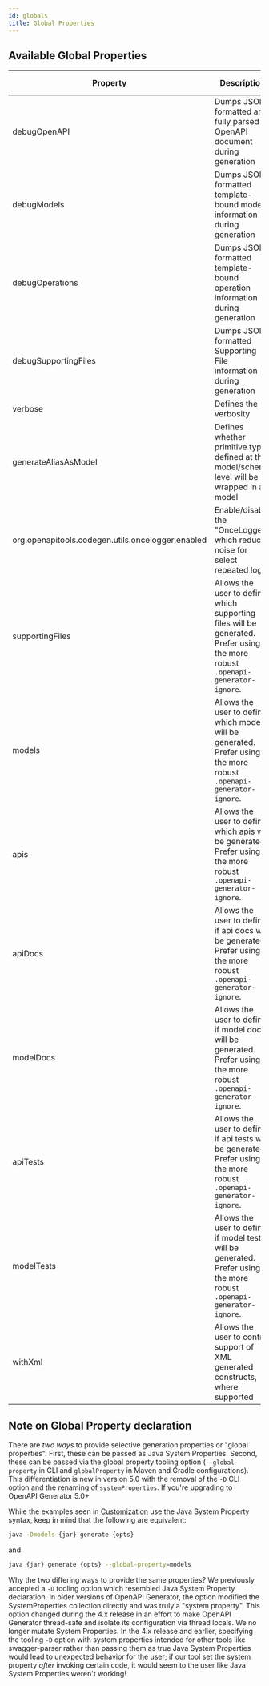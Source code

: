 ```yaml
---
id: globals
title: Global Properties
---
```


## Available Global Properties

| Property | Description | Acceptable value |
| -------- | ------------| ---------------- |
| debugOpenAPI | Dumps JSON formatted and fully parsed OpenAPI document during generation | none |
| debugModels | Dumps JSON formatted template-bound model information during generation | none |
| debugOperations | Dumps JSON formatted template-bound operation information during generation | none |
| debugSupportingFiles | Dumps JSON formatted Supporting File information during generation | none |
| verbose | Defines the verbosity | `true` or `false` |
| generateAliasAsModel | Defines whether primitive types defined at the model/schema level will be wrapped in a model | `true` or `false` |
| org.openapitools.codegen.utils.oncelogger.enabled | Enable/disable the "OnceLogger" which reduces noise for select repeated logs | `true` or `false` |
| supportingFiles | Allows the user to define which supporting files will be generated. Prefer using the more robust `.openapi-generator-ignore`. | no value, or a colon-separated string of file names |
| models | Allows the user to define which models will be generated. Prefer using the more robust `.openapi-generator-ignore`. | no value, or a colon-separated string of model names |
| apis | Allows the user to define which apis will be generated. Prefer using the more robust `.openapi-generator-ignore`. | no value, or a colon-separated string of api names |
| apiDocs | Allows the user to define if api docs will be generated. Prefer using the more robust `.openapi-generator-ignore`. | `true` or `false` |
| modelDocs | Allows the user to define if model docs will be generated. Prefer using the more robust `.openapi-generator-ignore`. | `true` or `false` |
| apiTests | Allows the user to define if api tests will be generated. Prefer using the more robust `.openapi-generator-ignore`. | `true` or `false` |
| modelTests | Allows the user to define if model tests will be generated. Prefer using the more robust `.openapi-generator-ignore`. | `true` or `false` |
| withXml | Allows the user to control support of XML generated constructs, where supported | none |


## Note on Global Property declaration

There are _two ways_ to provide selective generation properties or "global properties". First, these can be passed as Java System Properties. Second, these can be passed via the global property tooling option (`--global-property` in CLI and `globalProperty` in Maven and Gradle configurations). This differentiation is new in version 5.0 with the removal of the `-D` CLI option and the renaming of `systemProperties`. If you're upgrading to OpenAPI Generator 5.0+

While the examples seen in [Customization](./customization.md) use the Java System Property syntax, keep in mind that the following are equivalent:

```sh
java -Dmodels {jar} generate {opts}
```

and

```sh
java {jar} generate {opts} --global-property=models
```

Why the two differing ways to provide the same properties? We previously accepted a `-D` tooling option which resembled Java System Property declaration. In older versions of OpenAPI Generator, the option modified the SystemProperties collection directly and was truly a "system property". This option changed during the 4.x release in an effort to make OpenAPI Generator thread-safe and isolate its configuration via thread locals. We no longer mutate System Properties. In the 4.x release and earlier, specifying the tooling `-D` option with system properties intended for other tools like swagger-parser rather than passing them as true Java System Properties would lead to unexpected behavior for the user; if our tool set the system property _after_ invoking certain code, it would seem to the user like Java System Properties weren't working! 

